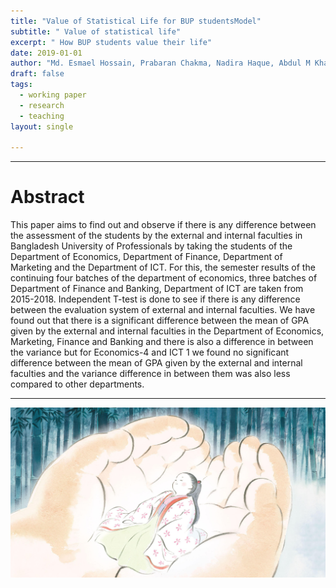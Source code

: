```yaml
---
title: "Value of Statistical Life for BUP studentsModel"
subtitle: " Value of statistical life"
excerpt: " How BUP students value their life"
date: 2019-01-01
author: "Md. Esmael Hossain, Prabaran Chakma, Nadira Haque, Abdul M Khan"
draft: false
tags:
  - working paper
  - research
  - teaching
layout: single

---
```



---
# Abstract

This paper aims to find out and observe if there is any difference between the assessment of the students by the external and internal faculties in Bangladesh University of Professionals by taking the students of the Department of Economics, Department of Finance, Department of Marketing and the Department of ICT. For this, the semester results of the continuing four batches of the department of economics, three batches of Department of Finance and Banking, Department of ICT are taken from 2015-2018. Independent T-test is done to see if there is any difference between the evaluation system of external and internal faculties. We have found out that there is a significant difference between the mean of GPA given by the external and internal faculties in the Department of Economics, Marketing, Finance and Banking and there is also a difference in between the variance but for Economics-4 and ICT 1 we found no significant difference between the mean of GPA given by the external and internal faculties and the variance difference in between them was also less compared to other departments.

---
![](VSL-featured.jpg)
